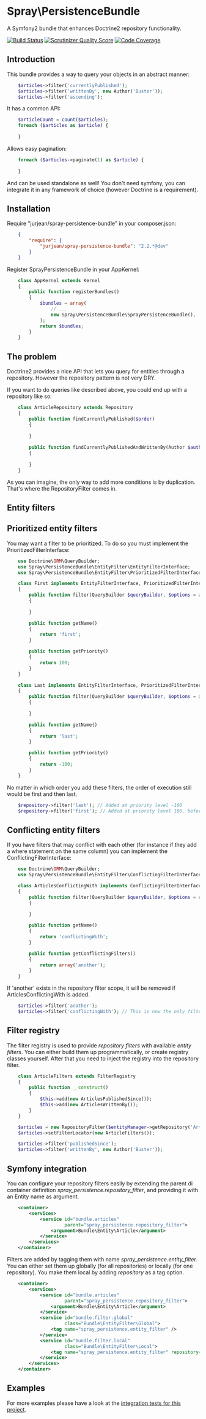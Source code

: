 Spray\PersistenceBundle
=======================

A Symfony2 bundle that enhances Doctrine2 repository functionality.

[![Build Status](https://secure.travis-ci.org/JurJean/SprayPersistenceBundle.png?branch=master)](http://travis-ci.org/JurJean/SprayPersistenceBundle)
[![Scrutinizer Quality Score](https://scrutinizer-ci.com/g/JurJean/SprayPersistenceBundle/badges/quality-score.png?s=f3038d9bc0af391724f4ae27f3132dcae6520302)](https://scrutinizer-ci.com/g/JurJean/SprayPersistenceBundle/)
[![Code Coverage](https://scrutinizer-ci.com/g/JurJean/SprayPersistenceBundle/badges/coverage.png?s=d74fc08c3020974dafd5708d25ae6b87f731d13b)](https://scrutinizer-ci.com/g/JurJean/SprayPersistenceBundle/)

Introduction
------------

This bundle provides a way to query your objects in an abstract manner:
```php
    $articles->filter('currentlyPublished');
    $articles->filter('writtenBy', new Author('Buster'));
    $articles->filter('ascending');
```
It has a common API:
```php
    $articleCount = count($articles);
    foreach ($articles as $article) {
          
    }
```
Allows easy pagination:
```php
    foreach ($articles->paginate(1) as $article) {
          
    }
```
And can be used standalone as well! You don't need symfony, you can integrate it
in any framework of choice (however Doctrine is a requirement).


Installation
------------

Require "jurjean/spray-persistence-bundle" in your composer.json:
```json
    {
        "require": {
            "jurjean/spray-persistence-bundle": "2.2.*@dev"
        }
    }
```
Register SprayPersistenceBundle in your AppKernel:
```php
    class AppKernel extends Kernel
    {
        public function registerBundles()
        {
            $bundles = array(
                // ...
                new Spray\PersistenceBundle\SprayPersistenceBundle(),
            );
            return $bundles;
        }
    }
```

The problem
-----------

Doctrine2 provides a nice API that lets you query for entities through a
repository. However the repository pattern is not very DRY. 

If you want to do queries like described above, you could end up with a
repository like so:
```php
    class ArticleRepository extends Repository
    {
        public function findCurrentlyPublished($order)
        {
            
        }
        
        public function findCurrentlyPublishedAndWrittenBy(Author $author, $order)
        {
            
        }
    }
```
As you can imagine, the only way to add more conditions is by duplication.
That's where the RepositoryFilter comes in.

Entity filters
--------------


Prioritized entity filters
--------------------------

You may want a filter to be prioritized. To do so you must implement the
PrioritizedFilterInterface:
```php
    use Doctrine\ORM\QueryBuilder;
    use Spray\PersistenceBundle\EntityFilter\EntityFilterInterface;
    use Spray\PersistenceBundle\EntityFilter\PrioritizedFilterInterface;

    class First implements EntityFilterInterface, PrioritizedFilterInterface
    {
        public function filter(QueryBuilder $queryBuilder, $options = array())
        {
            
        }

        public function getName()
        {
            return 'first';
        }

        public function getPriority()
        {
            return 100;
        }
    }

    class Last implements EntityFilterInterface, PrioritizedFilterInterface
    {
        public function filter(QueryBuilder $queryBuilder, $options = array())
        {
            
        }

        public function getName()
        {
            return 'last';
        }

        public function getPriority()
        {
            return -100;
        }
    }
```
No matter in which order you add these filters, the order of execution
still would be first and then last.
```php
    $repository->filter('last'); // Added at priority level -100
    $repository->filter('first'); // Added at priority level 100, before 'last'
```

Conflicting entity filters
--------------------------

If you have filters that may conflict with each other (for instance if they
add a where statement on the same column) you can implement the
ConflictingFilterInterface:
```php
    use Doctrine\ORM\QueryBuilder;
    use Spray\PersistenceBundle\EntityFilter\ConflictingFilterInterface;

    class ArticlesConflictingWith implements ConflictingFilterInterface
    {
        public function filter(QueryBuilder $queryBuilder, $options = array())
        {
            
        }

        public function getName()
        {
            return 'conflictingWith';
        }

        public function getConflictingFilters()
        {
            return array('another');
        }
    }
```
If 'another' exists in the repository filter scope, it will be removed if
ArticlesConflictingWith is added.
```php
    $articles->filter('another');
    $articles->filter('conflictingWith'); // This is now the only filter
```
Filter registry
---------------

The filter registry is used to provide _repository filters_ with available
_entity filters_. You can either build them up programmatically, or create
registry classes yourself. After that you need to inject the registry into the
repository filter.
```php
    class ArticleFilters extends FilterRegistry
    {
        public function __construct()
        {
            $this->add(new ArticlesPublishedSince());
            $this->add(new ArticlesWrittenBy());
        }
    }

    $articles = new RepositoryFilter($entityManager->getRepository('Article'));
    $articles->setFilterLocator(new ArticleFilters());

    $articles->filter('publishedSince');
    $articles->filter('writtenBy', new Author('Buster'));
```

Symfony integration
-------------------

You can configure your repository filters easily by extending the parent di
container definition _spray_persistence.repository_filter_, and providing it
with an Entity name as argument.
```xml
    <container>
        <services>
            <service id="bundle.articles"
                     parent="spray_persistence.repository_filter">
                <argument>Bundle\Entity\Article</argument>
            </service>
        </services>
    </container>
```
Filters are added by tagging them with name _spray_persistence.entity_filter_.
You can either set them up globally (for all repositories) or locally (for one
repository). You make them local by adding _repository_ as a tag option.
```xml
    <container>
        <services>
            <service id="bundle.articles"
                     parent="spray_persistence.repository_filter">
                <argument>Bundle\Entity\Article</argument>
            </service>
            <service id="bundle.filter.global"
                     class="Bundle\EntityFilter\Global">
                <tag name="spray_persistence.entity_filter" />
            </service>
            <service id="bundle.filter.local"
                     class="Bundle\EntityFilter\Local">
                <tag name="spray_persistence.entity_filter" repository="bundle.articles" />
            </service>
        </services>
    </container>
```
Examples
--------

For more examples please have a look at the
[integration tests for this project](test/Spray/PersistenceBundle/Integration).
